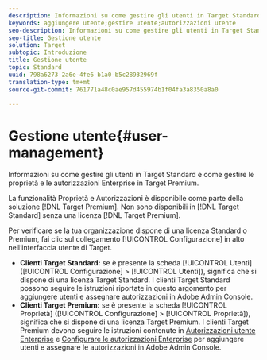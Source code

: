 ```yaml
---
description: Informazioni su come gestire gli utenti in Target Standard e come gestire le proprietà e le autorizzazioni Enterprise in Target Premium.
keywords: aggiungere utente;gestire utente;autorizzazioni utente
seo-description: Informazioni su come gestire gli utenti in Target Standard e come gestire le proprietà e le autorizzazioni Enterprise in Target Premium.
seo-title: Gestione utente
solution: Target
subtopic: Introduzione
title: Gestione utente
topic: Standard
uuid: 798a6273-2a6e-4fe6-b1a0-b5c28932969f
translation-type: tm+mt
source-git-commit: 761771a48c0ae957d455974b1f04fa3a8350a8a0

---
```



# Gestione utente{#user-management}

Informazioni su come gestire gli utenti in Target Standard e come gestire le proprietà e le autorizzazioni Enterprise in Target Premium.

La funzionalità Proprietà e Autorizzazioni è disponibile come parte della soluzione [!DNL Target Premium]. Non sono disponibili in [!DNL Target Standard] senza una licenza [!DNL Target Premium].

Per verificare se la tua organizzazione dispone di una licenza Standard o Premium, fai clic sul collegamento [!UICONTROL Configurazione] in alto nell’interfaccia utente di Target.

* **Clienti Target Standard:** se è presente la scheda [!UICONTROL Utenti] ([!UICONTROL Configurazione] &gt; [!UICONTROL Utenti]), significa che si dispone di una licenza Target Standard. I clienti Target Standard possono seguire le istruzioni riportate in questo argomento per aggiungere utenti e assegnare autorizzazioni in Adobe Admin Console.
* **Clienti Target Premium:** se è presente la scheda [!UICONTROL Proprietà] ([!UICONTROL Configurazione] &gt; [!UICONTROL Proprietà]), significa che si dispone di una licenza Target Premium. I clienti Target Premium devono seguire le istruzioni contenute in [Autorizzazioni utente Enterprise](../../administrating-target/c-user-management/property-channel/property-channel.md#concept_E396B16FA2024ADBA27BC056138F9838) e [Configurare le autorizzazioni Enterprise](../../administrating-target/c-user-management/property-channel/properties-overview.md#concept_22F2855DBF0D4754B9460F5D68749C71) per aggiungere utenti e assegnare le autorizzazioni in Adobe Admin Console.


